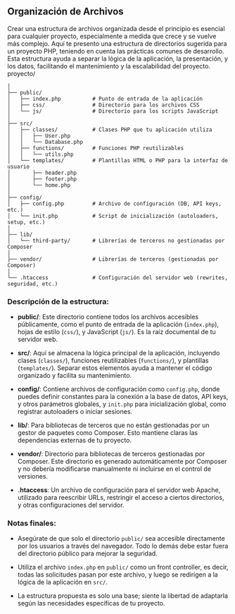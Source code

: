 ## Organización de Archivos
Crear una estructura de archivos organizada desde el principio es esencial para cualquier proyecto, especialmente a medida que crece y se vuelve más complejo. Aquí te presento una estructura de directorios sugerida para un proyecto PHP, teniendo en cuenta las prácticas comunes de desarrollo. Esta estructura ayuda a separar la lógica de la aplicación, la presentación, y los datos, facilitando el mantenimiento y la escalabilidad del proyecto.
proyecto/

    │
    ├── public/
    │   ├── index.php          # Punto de entrada de la aplicación
    │   ├── css/               # Directorio para los archivos CSS
    │   └── js/                # Directorio para los scripts JavaScript
    │
    ├── src/
    │   ├── classes/           # Clases PHP que tu aplicación utiliza
    │   │   ├── User.php
    │   │   └── Database.php
    │   ├── functions/         # Funciones PHP reutilizables
    │   │   └── utils.php
    │   └── templates/         # Plantillas HTML o PHP para la interfaz de usuario
    │       ├── header.php
    │       ├── footer.php
    │       └── home.php
    │
    ├── config/
    │   ├── config.php         # Archivo de configuración (DB, API keys, etc.)
    │   └── init.php           # Script de inicialización (autoloaders, setup, etc.)
    │
    ├── lib/
    │   └── third-party/       # Librerías de terceros no gestionadas por Composer
    │
    ├── vendor/                # Librerías de terceros (gestionadas por Composer)
    │
    └── .htaccess              # Configuración del servidor web (rewrites, seguridad, etc.)

### Descripción de la estructura:

-   **public/**: Este directorio contiene todos los archivos accesibles públicamente, como el punto de entrada de la aplicación (`index.php`), hojas de estilo (`css/`), y JavaScript (`js/`). Es la raíz documental de tu servidor web.
    
-   **src/**: Aquí se almacena la lógica principal de la aplicación, incluyendo clases (`classes/`), funciones reutilizables (`functions/`), y plantillas (`templates/`). Separar estos elementos ayuda a mantener el código organizado y facilita su mantenimiento.
    
-   **config/**: Contiene archivos de configuración como `config.php`, donde puedes definir constantes para la conexión a la base de datos, API keys, y otros parámetros globales, y `init.php` para inicialización global, como registrar autoloaders o iniciar sesiones.
    
-   **lib/**: Para bibliotecas de terceros que no están gestionadas por un gestor de paquetes como Composer. Esto mantiene claras las dependencias externas de tu proyecto.
    
-   **vendor/**: Directorio para bibliotecas de terceros gestionadas por Composer. Este directorio es generado automáticamente por Composer y no debería modificarse manualmente ni incluirse en el control de versiones.
    
-   **.htaccess**: Un archivo de configuración para el servidor web Apache, utilizado para reescribir URLs, restringir el acceso a ciertos directorios, y otras configuraciones del servidor.
    

### Notas finales:

-   Asegúrate de que solo el directorio `public/` sea accesible directamente por los usuarios a través del navegador. Todo lo demás debe estar fuera del directorio público para mejorar la seguridad.
    
-   Utiliza el archivo `index.php` en `public/` como un front controller, es decir, todas las solicitudes pasan por este archivo, y luego se redirigen a la lógica de la aplicación en `src/`.
    
-   La estructura propuesta es solo una base; siente la libertad de adaptarla según las necesidades específicas de tu proyecto.